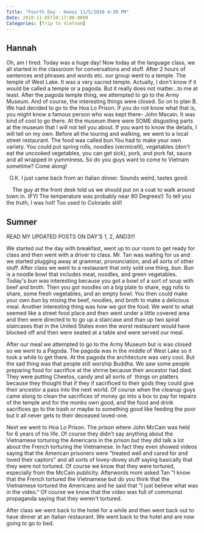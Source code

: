 ```yaml
---
Title: "Fourth Day - Hanoi 11/5/2010 4:30 PM"
Date: 2010-11-05T10:17:00-0600
Categories: [Trip to Vietnam]
---
```


## Hannah

Oh, am I tired. Today was a huge day! Now today at the language class,
we all started in the classroom for conversations and stuff. After 2
hours of sentences and phrases and words etc. our group went to a
temple. The temple of West Lake. It was a very sacred temple. Actually,
I don't know if it would be called a temple or a pagoda. But it really
does not matter...to me at least. After the pagoda temple thing, we
attempted to go to the Army Museum. And of course, the interesting
things were closed. So on to plan B. We had decided to go to the Hoa Lo
Prison. If you do not know what that is, you might know a famous person
who was kept there- John Macain. It was kind of cool to go there. At the
museum there were SOME disgusting parts at the museum that I will not
tell you about. If you want to know the details, I will tell on my own.
Before all the touring and walking, we went to a local street
restaurant. The food was called bun.You had to make your own variety.
You could put spring rolls, noodles (vermicelli), vegetables (don't eat
the uncooked vegetables, you can get sick), pork, and pork fat, sauce
and all wrapped in yumminess. So do you guys want to come to Vietnam
sometime? Come along!

  O.K. I just came back from an Italian dinner. Sounds weird, tastes
good.

    The guy at the front desk told us we should put on a coat to walk
around town in. (FYI The temperature was probably near 80 Degrees!) To
tell you the truth, I was hot! Too used to Colorado still!

## Sumner

READ MY UPDATED POSTS ON DAY'S 1, 2, AND3!!!

We started out the day with breakfast, went up to our room to get ready
for class and then went with a driver to class. Mr. Tan was waiting for
us and we started plugging away at grammar, pronunciation, and all sorts
of other stuff. After class we went to a restaurant that only sold one
thing, *bun*. Bun is a noodle bowl that includes meat, noodles, and
green vegetables. Today's *bun* was interesting because you got a bowl
of a sort of soup with beef and broth. Then you got noodles on a big
plate to share, egg rolls to share, some fresh vegetables, and an empty
bowl. You then could make your own *bun* by mixing the beef, noodles,
and broth to make a delicious meal. Another interesting thing was how we
got the food. We went to what seemed like a street food place and then
went under a little covered area and then were directed to to go up a
staircase and than up two spiral staircases that in the United States
even the worst restaurant would have blocked off and then were seated at
a table and were served our meal.

After our meal we attempted to go to the Army Museum but is was closed
so we went to a Pagoda. The pagoda was in the middle of West Lake so it
took a while to get there. At the pagoda the architecture was very cool.
But the sad thing was that people still worship Buddha. We saw some
people preparing food for sacrifice at the shrine because their ancestor
had died. They were putting Cheetos, candy and all sorts of  things on
platters because they thought that if they if sacrificed to their gods
they could give their ancestor a pass into the next world. Of course
when the cleanup guys came along to clean the sacrifices of money go
into a box to pay for repairs of the temple and for the monks own good,
and the food and drink sacrifices go to the trash or maybe to something
good like feeding the poor but it all never gets to their deceased
loved-one.

Next we went to Hoa Lo Prison. The prison where John McCain was held for
6 years of his life. Of course they didn't say anything about the
Vietnamese torturing the Americans in the prison but they did talk a lot
about the French torturing the Vietnamese. In fact they even showed
videos saying that the American prisoners were "treated well and cared
for and loved their captors" and all sorts of lovey-dovey stuff saying
basically that they were not tortured. Of course we know that they were
tortured, especially from the McCain publicity. Afterwords mom asked Tan
"I know that the French tortured the Vietnamese but do you think that
the Vietnamese tortured the Americans and he said that "I just believe
what was in the video." Of course we know that the video was full of
communist propaganda saying that they weren't tortured.

After class we went back to the hotel for a while and then went back out
to have dinner at an Italian restaurant. We went back to the hotel and
are now going to go to bed.
